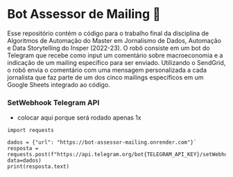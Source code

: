 # Bot Assessor de Mailing 📩
Esse repositório contém o código para o trabalho final da disciplina de Algoritmos de Automação do Master em Jornalismo de Dados, Automação e Data Storytelling do Insper (2022-23). O robô consiste em um bot do Telegram que recebe como input um comentário sobre macroeconomia e a indicação de um mailing específico para ser enviado. Utilizando o SendGrid, o robô envia o comentário com uma mensagem personalizada a cada jornalista que faz parte de um dos cinco mailings específicos em um Google Sheets integrado ao código.  

### SetWebhook Telegram API
- colocar aqui porque será rodado apenas 1x

```
import requests

dados = {"url": "https://bot-assessor-mailing.onrender.com"}`
resposta = requests.post(f"https://api.telegram.org/bot{TELEGRAM_API_KEY}/setWebhook", data=dados)
print(resposta.text)
```
